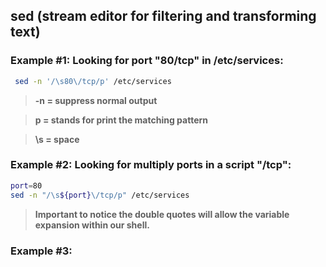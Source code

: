 ## **sed (stream editor for filtering and transforming text)**

### Example #1: Looking for port "80/tcp" in /etc/services:

```bash
 sed -n '/\s80\/tcp/p' /etc/services
```

>**-n = suppress normal output&nbsp;**

>**p = stands for print the matching pattern&nbsp;**

>**\s  = space&nbsp;**


### Example #2: Looking for multiply ports in a script "/tcp":

```bash
port=80
sed -n "/\s${port}\/tcp/p" /etc/services
```

 > **Important to notice the double quotes will allow the variable expansion within our shell.**

### Example #3:
